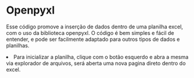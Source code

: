 # Openpyxl
Esse código promove a inserção de dados dentro de uma planilha excel, com o uso da biblioteca openpyxl. O código é bem simples e fácil de entender, e pode ser facilmente adaptado para outros tipos de dados e planilhas. <br>
<li> Para inicializar a planilha, clique com o botão esquerdo e abra a mesma via explorador de arquivos, será aberta uma nova pagina direto dentro do excel. </li>
